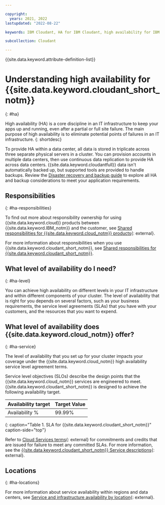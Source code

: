 ```yaml
---

copyright:
  years: 2021, 2022
lastupdated: "2022-08-22"

keywords: IBM Cloudant, HA for IBM Cloudant, high availability for IBM Cloudant

subcollection: Cloudant

---
```


{{site.data.keyword.attribute-definition-list}}

# Understanding high availability for {{site.data.keyword.cloudant_short_notm}}
{: #ha}

High availability (HA) is a core discipline in an IT infrastructure to keep your apps up and running, even after a partial or full site failure. The main purpose of high availability is to eliminate potential points of failures in an IT infrastructure. 
{: shortdesc}

To provide HA within a data center, all data is stored in triplicate across three separate physical servers in a cluster. You can provision accounts in multiple data centers, then use continuous data replication to provide HA across data centers. {{site.data.keyword.cloudantfull}} data isn't automatically backed up, but supported tools are provided to handle backups. Review the [Disaster recovery and backup guide](/docs/Cloudant?topic=Cloudant-disaster-recovery-and-backup) to explore all HA and backup considerations to meet your application requirements.

## Responsibilities
{: #ha-responsibilities}

To find out more about responsibility ownership for using {{site.data.keyword.cloud}} products between {{site.data.keyword.IBM_notm}} and the customer, see [Shared responsibilities for {{site.data.keyword.cloud_notm}} products](/docs/overview?topic=overview-shared-responsibilities){: external}.

For more information about responsibilities when you use {{site.data.keyword.cloudant_short_notm}}, see [Shared responsibilities for {{site.data.keyword.cloudant_short_notm}}](/docs/Cloudant?topic=Cloudant-cloudant-responsibilities).

## What level of availability do I need?
{: #ha-level}

You can achieve high availability on different levels in your IT infrastructure and within different components of your cluster. The level of availability that is right for you depends on several factors, such as your business requirements, the service level agreements (SLAs) that you have with your customers, and the resources that you want to expend.

## What level of availability does {{site.data.keyword.cloud_notm}} offer?
{: #ha-service}

The level of availability that you set up for your cluster impacts your coverage under the {{site.data.keyword.cloud_notm}} high availability service level agreement terms. 

Service level objectives (SLOs) describe the design points that the {{site.data.keyword.cloud_notm}} services are engineered to meet. {{site.data.keyword.cloudant_short_notm}} is designed to achieve the following availability target.

| Availability target | Target Value   |
|---|---|
|  Availability % |  99.99% |
{: caption="Table 1. SLA for {{site.data.keyword.cloudant_short_notm}}" caption-side="top"}

Refer to [Cloud Services terms](https://www-03.ibm.com/software/sla/sladb.nsf/sla/bm?OpenDocument){: external} for commitments and credits that are issued for failure to meet any committed SLAs. For more information, see the [{{site.data.keyword.cloudant_short_notm}} Service descriptions](https://www-03.ibm.com/software/sla/sladb.nsf/sla/bm-6627-07){: external}.


## Locations
{: #ha-locations}

For more information about service availability within regions and data centers, see [Service and infrastructure availability by location](/docs/overview?topic=overview-services_region){: external}.
